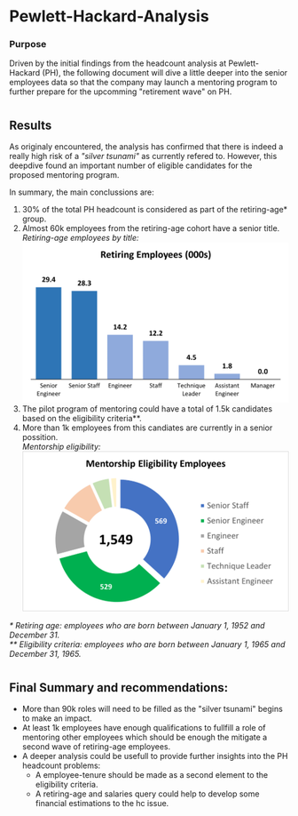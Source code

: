 # **Pewlett-Hackard-Analysis**

### **Purpose**
Driven by the initial findings from the headcount analysis at Pewlett-Hackard (PH), the following document will dive a little deeper into the senior employees data so that the company may launch a mentoring program to further prepare for the upcomming "retirement wave" on PH.
#

## **Results**
As originaly encountered, the analysis has confirmed that there is indeed a really high risk of a _"silver tsunami"_ as currently refered to. 
However, this deepdive found an important number of eligible candidates for the proposed mentoring program.

In summary, the main conclussions are:

1. 30% of the total PH headcount is considered as part of the retiring-age* group.
2. Almost 60k employees from the retiring-age cohort have a senior title.</br>
_Retiring-age employees by title:_
![retiring_employees](https://github.com/AxisAngeles/Pewlett-Hackard-Analysis/blob/main/Challenge/Resources/ret_employees.png)
3. The pilot program of mentoring could have a total of 1.5k candidates based on the eligibility criteria**.
4. More than 1k employees from this candiates are currently in a senior possition.</br>
_Mentorship eligibility:_
![mentorship](https://github.com/AxisAngeles/Pewlett-Hackard-Analysis/blob/main/Challenge/Resources/mentorship.png)

_* Retiring age: employees who are born between January 1, 1952 and December 31._</br>
_** Eligibility criteria: employees who are born between January 1, 1965 and December 31, 1965._
 
#
## **Final Summary and recommendations:**
* More than 90k roles will need to be filled as the "silver tsunami" begins to make an impact.
* At least 1k employees have enough qualifications to fullfill a role of mentoring other employees which should be enough the mitigate a second wave of retiring-age employees.
* A deeper analysis could be usefull to provide further insights into the PH headcount problems:
    * A employee-tenure should be made as a second element to the eligibility criteria.
    * A retiring-age and salaries query could help to develop some financial estimations to the hc issue.


